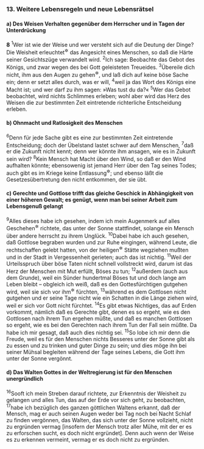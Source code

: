### 13. Weitere Lebensregeln und neue Lebensrätsel

#### a) Des Weisen Verhalten gegenüber dem Herrscher und in Tagen der Unterdrückung

__8__
<sup>1</sup>Wer ist wie der Weise und wer versteht sich auf die Deutung der Dinge? Die Weisheit erleuchtet<sup title="oder: verklärt">&#x2732;</sup> das Angesicht eines Menschen, so daß die Härte seiner Gesichtszüge verwandelt wird.
<sup>2</sup>Ich sage: Beobachte das Gebot des Königs, und zwar wegen des bei Gott geleisteten Treueides.
<sup>3</sup>Übereile dich nicht, ihm aus den Augen zu gehen<sup title="= von ihm wegzugehen">&#x2732;</sup>, und laß dich auf keine böse Sache ein; denn er setzt alles durch, was er will,
<sup>4</sup>weil ja das Wort des Königs eine Macht ist; und wer darf zu ihm sagen: »Was tust du da?«
<sup>5</sup>Wer das Gebot beobachtet, wird nichts Schlimmes erleben; wohl aber wird das Herz des Weisen die zur bestimmten Zeit eintretende richterliche Entscheidung erleben.

#### b) Ohnmacht und Ratlosigkeit des Menschen

<sup>6</sup>Denn für jede Sache gibt es eine zur bestimmten Zeit eintretende Entscheidung; doch der Übelstand lastet schwer auf dem Menschen,
<sup>7</sup>daß er die Zukunft nicht kennt; denn wer könnte ihm ansagen, wie es in Zukunft sein wird?
<sup>8</sup>Kein Mensch hat Macht über den Wind, so daß er den Wind aufhalten könnte; ebensowenig ist jemand Herr über den Tag seines Todes; auch gibt es im Kriege keine Entlassung<sup title="oder: keinen Urlaub">&#x2732;</sup>; und ebenso läßt die Gesetzesübertretung den nicht entkommen, der sie übt.

#### c) Gerechte und Gottlose trifft das gleiche Geschick in Abhängigkeit von einer höheren Gewalt; es genügt, wenn man bei seiner Arbeit zum Lebensgenuß gelangt

<sup>9</sup>Alles dieses habe ich gesehen, indem ich mein Augenmerk auf alles Geschehen<sup title="oder: Tun">&#x2732;</sup> richtete, das unter der Sonne stattfindet, solange ein Mensch über andere herrscht zu ihrem Unglück.
<sup>10</sup>Dabei habe ich auch gesehen, daß Gottlose begraben wurden und zur Ruhe eingingen, während Leute, die rechtschaffen gelebt hatten, von der heiligen<sup title="oder: geweihten">&#x2732;</sup> Stätte wegziehen mußten und in der Stadt in Vergessenheit gerieten; auch das ist nichtig.
<sup>11</sup>Weil der Urteilsspruch über böse Taten nicht schnell vollstreckt wird, darum ist das Herz der Menschen mit Mut erfüllt, Böses zu tun;
<sup>12</sup>außerdem (auch aus dem Grunde), weil ein Sünder hundertmal Böses tut und doch lange am Leben bleibt – obgleich ich weiß, daß es den Gottesfürchtigen gutgehen wird, weil sie sich vor ihm<sup title="d.h. vor Gott">&#x2732;</sup> fürchten,
<sup>13</sup>während es dem Gottlosen nicht gutgehen und er seine Tage nicht wie ein Schatten in die Länge ziehen wird, weil er sich vor Gott nicht fürchtet.
<sup>14</sup>Es gibt etwas Nichtiges, das auf Erden vorkommt, nämlich daß es Gerechte gibt, denen es so ergeht, wie es den Gottlosen nach ihrem Tun ergehen müßte, und daß es manchen Gottlosen so ergeht, wie es bei den Gerechten nach ihrem Tun der Fall sein müßte. Da habe ich mir gesagt, daß auch dies nichtig sei.
<sup>15</sup>So lobe ich mir denn die Freude, weil es für den Menschen nichts Besseres unter der Sonne gibt als zu essen und zu trinken und guter Dinge zu sein; und dies möge ihn bei seiner Mühsal begleiten während der Tage seines Lebens, die Gott ihm unter der Sonne vergönnt.

#### d) Das Walten Gottes in der Weltregierung ist für den Menschen unergründlich

<sup>16</sup>Sooft ich mein Streben darauf richtete, zur Erkenntnis der Weisheit zu gelangen und alles Tun, das auf der Erde vor sich geht, zu beobachten,
<sup>17</sup>habe ich bezüglich des ganzen göttlichen Waltens erkannt, daß der Mensch, mag er auch seinen Augen weder bei Tag noch bei Nacht Schlaf zu finden vergönnen, das Walten, das sich unter der Sonne vollzieht, nicht zu ergründen vermag [insofern der Mensch trotz aller Mühe, mit der er es zu erforschen sucht, es doch nicht ergründet]. Denn auch wenn der Weise es zu erkennen vermeint, vermag er es doch nicht zu ergründen.